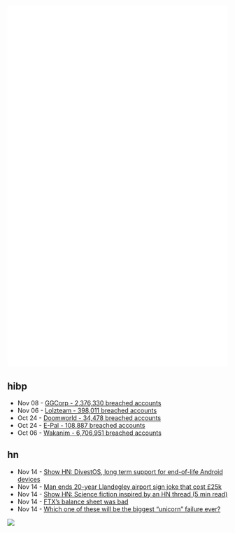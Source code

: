 ![Metrics](https://raw.githubusercontent.com/phixion/phixion/master/metrics.svg)

## hibp

<!--
for https://github.com/phixion/phixion/blob/main/.github/workflows/feeds.yml
-->
<!--START_SECTION:haveibeenpwnd-->
- Nov 08 - [GGCorp - 2,376,330 breached accounts](https://haveibeenpwned.com/PwnedWebsites#GGCorp)
- Nov 06 - [Lolzteam - 398,011 breached accounts](https://haveibeenpwned.com/PwnedWebsites#Lolzteam)
- Oct 24 - [Doomworld - 34,478 breached accounts](https://haveibeenpwned.com/PwnedWebsites#Doomworld)
- Oct 24 - [E-Pal - 108,887 breached accounts](https://haveibeenpwned.com/PwnedWebsites#EPal)
- Oct 06 - [Wakanim - 6,706,951 breached accounts](https://haveibeenpwned.com/PwnedWebsites#Wakanim)
<!--END_SECTION:haveibeenpwnd-->

## hn

<!--
for https://github.com/phixion/phixion/blob/main/.github/workflows/feeds.yml
-->
<!--START_SECTION:hn-->
- Nov 14 - [Show HN: DivestOS, long term support for end-of-life Android devices](https://divestos.org)
- Nov 14 - [Man ends 20-year Llandegley airport sign joke that cost £25k](https://www.bbc.com/news/uk-wales-63600184)
- Nov 14 - [Show HN: Science fiction inspired by an HN thread (5 min read)](https://davidlaprade.github.io/your-dietbet-destroyed-the-world)
- Nov 14 - [FTX’s balance sheet was bad](https://www.bloomberg.com/opinion/articles/2022-11-14/ftx-s-balance-sheet-was-bad)
- Nov 14 - [Which one of these will be the biggest “unicorn” failure ever?](https://statmodeling.stat.columbia.edu/2022/11/14/which-one-of-these-will-be-the-biggest-unicorn-failure-ever/)
<!--END_SECTION:hn-->

<!--
for https://yhype.me
-->
![](https://hit.yhype.me/github/profile?user_id=13013670)
